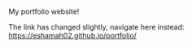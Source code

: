 My portfolio website!

The link has changed slightly, navigate here instead: https://eshamah02.github.io/portfolio/
